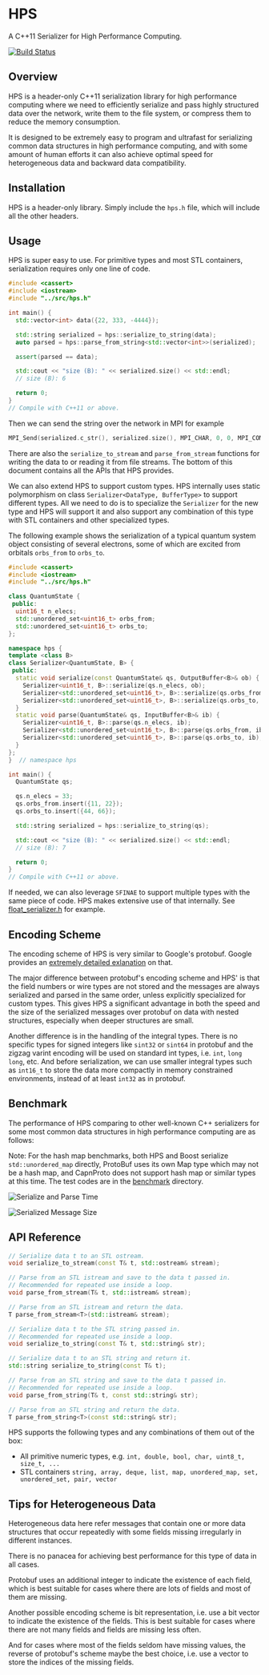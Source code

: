 # HPS

A C++11 Serializer for High Performance Computing.

[![Build Status](https://travis-ci.org/jl2922/hps.svg?branch=master&style=flat)](https://travis-ci.org/jl2922/hps)

## Overview

HPS is a header-only C++11 serialization library for high performance computing where we need to efficiently serialize and pass highly structured data over the network, write them to the file system, or compress them to reduce the memory consumption.

It is designed to be extremely easy to program and ultrafast for serializing common data structures in high performance computing, and with some amount of human efforts it can also achieve optimal speed for heterogeneous data and backward data compatibility.

## Installation

HPS is a header-only library.
Simply include the `hps.h` file, which will include all the other headers.

## Usage

HPS is super easy to use.
For primitive types and most STL containers, serialization requires only one line of code.

```c++
#include <cassert>
#include <iostream>
#include "../src/hps.h"

int main() {
  std::vector<int> data({22, 333, -4444});

  std::string serialized = hps::serialize_to_string(data);
  auto parsed = hps::parse_from_string<std::vector<int>>(serialized);

  assert(parsed == data);

  std::cout << "size (B): " << serialized.size() << std::endl;
  // size (B): 6

  return 0;
}
// Compile with C++11 or above.
```
Then we can send the string over the network in MPI for example
```c++
MPI_Send(serialized.c_str(), serialized.size(), MPI_CHAR, 0, 0, MPI_COMM_WORLD);
```
There are also the `serialize_to_stream` and `parse_from_stream` functions for writing the data to or reading it from file streams.
The bottom of this document contains all the APIs that HPS provides.

We can also extend HPS to support custom types.
HPS internally uses static polymorphism on class `Serializer<DataType, BufferType>` to support different types.
All we need to do is to specialize the `Serializer` for the new type and HPS will support it and also support any combination of this type with STL containers and other specialized types.

The following example shows the serialization of a typical quantum system object consisting of several electrons, some of which are excited from orbitals `orbs_from` to `orbs_to`.

```c++
#include <cassert>
#include <iostream>
#include "../src/hps.h"

class QuantumState {
 public:
  uint16_t n_elecs;
  std::unordered_set<uint16_t> orbs_from;
  std::unordered_set<uint16_t> orbs_to;
};

namespace hps {
template <class B>
class Serializer<QuantumState, B> {
 public:
  static void serialize(const QuantumState& qs, OutputBuffer<B>& ob) {
    Serializer<uint16_t, B>::serialize(qs.n_elecs, ob);
    Serializer<std::unordered_set<uint16_t>, B>::serialize(qs.orbs_from, ob);
    Serializer<std::unordered_set<uint16_t>, B>::serialize(qs.orbs_to, ob);
  }
  static void parse(QuantumState& qs, InputBuffer<B>& ib) {
    Serializer<uint16_t, B>::parse(qs.n_elecs, ib);
    Serializer<std::unordered_set<uint16_t>, B>::parse(qs.orbs_from, ib);
    Serializer<std::unordered_set<uint16_t>, B>::parse(qs.orbs_to, ib);
  }
};
}  // namespace hps

int main() {
  QuantumState qs;

  qs.n_elecs = 33;
  qs.orbs_from.insert({11, 22});
  qs.orbs_to.insert({44, 66});

  std::string serialized = hps::serialize_to_string(qs);

  std::cout << "size (B): " << serialized.size() << std::endl;
  // size (B): 7

  return 0;
}
// Compile with C++11 or above.
```

If needed, we can also leverage `SFINAE` to support multiple types with the same piece of code.
HPS makes extensive use of that internally.
See [float_serializer.h](https://github.com/jl2922/hps/blob/master/src/basic_type/float_serializer.h) for example.

## Encoding Scheme

The encoding scheme of HPS is very similar to Google's protobuf.
Google provides an [extremely detailed exlanation](https://developers.google.com/protocol-buffers/docs/encoding) on that.

The major difference between protobuf's encoding scheme and HPS' is that the field numbers or wire types are not stored and the messages are always serialized and parsed in the same order, unless explicitly specialized for custom types.
This gives HPS a significant advantage in both the speed and the size of the serialized messages over protobuf on data with nested structures, especially when deeper structures are small.

Another difference is in the handling of the integral types.
There is no specific types for signed integers like `sint32` or `sint64` in protobuf and the zigzag varint encoding will be used on standard int types, i.e. `int`, `long long`, etc.
And before serialization, we can use smaller integral types such as `int16_t` to store the data more compactly in memory constrained environments, instead of at least `int32` as in protobuf.

## Benchmark

The performance of HPS comparing to other well-known C++ serializers for some most common data structures in high performance computing are as follows:

Note:
For the hash map benchmarks, both HPS and Boost serialize `std::unordered_map` directly, ProtoBuf uses its own Map type which may not be a hash map, and CapnProto does not support hash map or similar types at this time.
The test codes are in the [benchmark](https://github.com/jl2922/hps/tree/master/src/benchmark) directory.

![Serialize and Parse Time](https://raw.githubusercontent.com/jl2922/hps/master/src/benchmark/time.png)

![Serialized Message Size](https://raw.githubusercontent.com/jl2922/hps/master/src/benchmark/size.png)

## API Reference

```c++
// Serialize data t to an STL ostream.
void serialize_to_stream(const T& t, std::ostream& stream);
```
```c++
// Parse from an STL istream and save to the data t passed in.
// Recommended for repeated use inside a loop.
void parse_from_stream(T& t, std::istream& stream);
```
```c++
// Parse from an STL istream and return the data.
T parse_from_stream<T>(std::istream& stream);
```
```c++
// Serialize data t to the STL string passed in.
// Recommended for repeated use inside a loop.
void serialize_to_string(const T& t, std::string& str);
```
```c++
// Serialize data t to an STL string and return it.
std::string serialize_to_string(const T& t);
```
```c++
// Parse from an STL string and save to the data t passed in.
// Recommended for repeated use inside a loop.
void parse_from_string(T& t, const std::string& str);
```
```c++
// Parse from an STL string and return the data.
T parse_from_string<T>(const std::string& str);
```

HPS supports the following types and any combinations of them out of the box:

* All primitive numeric types, e.g. `int, double, bool, char, uint8_t, size_t, ...`
* STL containers `string, array, deque, list, map, unordered_map, set, unordered_set, pair, vector`

## Tips for Heterogeneous Data

Heterogeneous data here refer messages that contain one or more data structures that occur repeatedly with some fields missing irregularly in different instances.

There is no panacea for achieving best performance for this type of data in all cases.

Protobuf uses an additional integer to indicate the existence of each field, which is best suitable for cases where there are lots of fields and most of them are missing.

Another possible encoding scheme is bit representation, i.e. use a bit vector to indicate the existence of the fields. This is best suitable for cases where there are not many fields and fields are missing less often.

And for cases where most of the fields seldom have missing values, the reverse of protobuf's scheme maybe the best choice, i.e. use a vector to store the indices of the missing fields.
